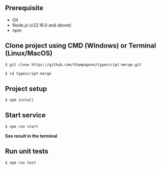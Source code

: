 ## Prerequisite

- Git
- Node.js (v22.16.0 and above)
- npm

## Clone project using CMD (Windows) or Terminal (Linux/MacOS)

```bash
$ git clone https://github.com/thampaponn/typescript-merge.git

$ cd typescript-merge
```

## Project setup

```bash
$ npm install
```

## Start service

```bash
$ npm run start

```
**See result in the terminal**

## Run unit tests

```bash
$ npm run test
```